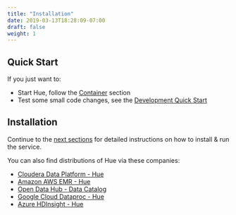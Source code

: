 ```yaml
---
title: "Installation"
date: 2019-03-13T18:28:09-07:00
draft: false
weight: 1
---
```


## Quick Start

If you just want to:

* Start Hue, follow the [Container](/administrator/installation/cloud/) section
* Test some small code changes, see the [Development Quick Start](https://github.com/cloudera/hue#getting-started)


## Installation

Continue to the [next sections](/administrator/installation/dependencies/) for detailed instructions on how to install & run the service.

You can also find distributions of Hue via these companies:

* [Cloudera Data Platform - Hue](https://www.cloudera.com/products/cloudera-data-platform.html)
* [Amazon AWS EMR - Hue](https://docs.aws.amazon.com/emr/latest/ReleaseGuide/emr-hue.html)
* [Open Data Hub - Data Catalog](https://opendatahub.io/docs/advanced-tutorials/data-exploration.html)
* [Google Cloud Dataproc - Hue](https://github.com/GoogleCloudPlatform/dataproc-initialization-actions/tree/master/hue)
* [Azure HDInsight - Hue](https://docs.microsoft.com/en-us/azure/hdinsight/hdinsight-hadoop-hue-linux)
